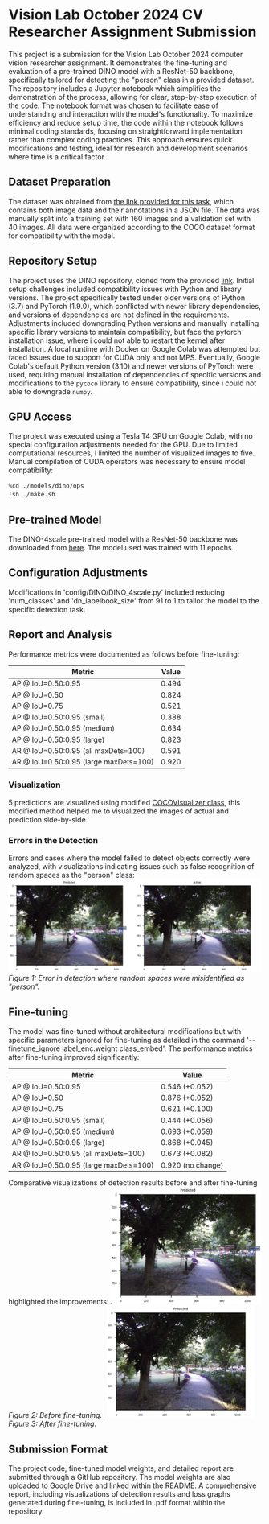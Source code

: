 # Vision Lab October 2024 CV Researcher Assignment Submission
This project is a submission for the Vision Lab October 2024 computer vision researcher assignment. It demonstrates the fine-tuning and evaluation of a pre-trained DINO model with a ResNet-50 backbone, specifically tailored for detecting the "person" class in a provided dataset. The repository includes a Jupyter notebook which simplifies the demonstration of the process, allowing for clear, step-by-step execution of the code. The notebook format was chosen to facilitate ease of understanding and interaction with the model's functionality. To maximize efficiency and reduce setup time, the code within the notebook follows minimal coding standards, focusing on straightforward implementation rather than complex coding practices. This approach ensures quick modifications and testing, ideal for research and development scenarios where time is a critical factor.

## Dataset Preparation
The dataset was obtained from [the link provided for this task](https://drive.google.com/drive/folders/1DCpmo919b7OrAng9clEbiMHjO3D0hyoa?usp=sharing), which contains both image data and their annotations in a JSON file. The data was manually split into a training set with 160 images and a validation set with 40 images. All data were organized according to the COCO dataset format for compatibility with the model.

## Repository Setup
The project uses the DINO repository, cloned from the provided [link](https://github.com/IDEA-Research/DINO/tree/main). Initial setup challenges included compatibility issues with Python and library versions. The project specifically tested under older versions of Python (3.7) and PyTorch (1.9.0), which conflicted with newer library dependencies, and versions of dependencies are not defined in the requirements. Adjustments included downgrading Python versions and manually installing specific library versions to maintain compatibility, but face the pytorch installation issue, where i could not able to restart the kernel after installation. A local runtime with Docker on Google Colab was attempted but faced issues due to support for CUDA only and not MPS. Eventually, Google Colab's default Python version (3.10) and newer versions of PyTorch were used, requiring manual installation of dependencies of specific versions and modifications to the `pycoco` library to ensure compatibility, since i could not able to downgrade `numpy`.

## GPU Access
The project was executed using a Tesla T4 GPU on Google Colab, with no special configuration adjustments needed for the GPU. Due to limited computational resources, I limited the number of visualized images to five. Manual compilation of CUDA operators was necessary to ensure model compatibility:
```bash
%cd ./models/dino/ops
!sh ./make.sh
```

## Pre-trained Model
The DINO-4scale pre-trained model with a ResNet-50 backbone was downloaded from [here](https://drive.google.com/drive/folders/1qD5m1NmK0kjE5hh-G17XUX751WsEG-h_). The model used was trained with 11 epochs.

## Configuration Adjustments
Modifications in 'config/DINO/DINO_4scale.py' included reducing 'num_classes' and 'dn_labelbook_size' from 91 to 1 to tailor the model to the specific detection task.

## Report and Analysis
Performance metrics were documented as follows before fine-tuning:

| Metric | Value |
|--------|-------|
| AP @ IoU=0.50:0.95 | 0.494 |
| AP @ IoU=0.50      | 0.824 |
| AP @ IoU=0.75      | 0.521 |
| AP @ IoU=0.50:0.95 (small) | 0.388 |
| AP @ IoU=0.50:0.95 (medium) | 0.634 |
| AP @ IoU=0.50:0.95 (large) | 0.823 |
| AR @ IoU=0.50:0.95 (all maxDets=100) | 0.591 |
| AR @ IoU=0.50:0.95 (large maxDets=100) | 0.920 |

### Visualization
5 predictions are visualized using modified [COCOVisualizer class](https://github.com/IDEA-Research/DINO/blob/main/util/visualizer.py), this modified method helped me to visualized the images of actual and prediction side-by-side.

### Errors in the Detection
Errors and cases where the model failed to detect objects correctly were analyzed, with visualizations indicating issues such as false recognition of random spaces as the "person" class:
<img src="fig/eval_pre_trained.png" width="620px">
*Figure 1: Error in detection where random spaces were misidentified as "person".*

## Fine-tuning
The model was fine-tuned without architectural modifications but with specific parameters ignored for fine-tuning as detailed in the command '--finetune_ignore label_enc.weight class_embed'. The performance metrics after fine-tuning improved significantly:

| Metric | Value |
|--------|-------|
| AP @ IoU=0.50:0.95 | 0.546 (+0.052) |
| AP @ IoU=0.50      | 0.876 (+0.052) |
| AP @ IoU=0.75      | 0.621 (+0.100) |
| AP @ IoU=0.50:0.95 (small) | 0.444 (+0.056) |
| AP @ IoU=0.50:0.95 (medium) | 0.693 (+0.059) |
| AP @ IoU=0.50:0.95 (large) | 0.868 (+0.045) |
| AR @ IoU=0.50:0.95 (all maxDets=100) | 0.673 (+0.082) |
| AR @ IoU=0.50:0.95 (large maxDets=100) | 0.920 (no change) |

Comparative visualizations of detection results before and after fine-tuning highlighted the improvements:
<img src="fig/prediction_befroe_tuning.png" width="300px">
*Figure 2: Before fine-tuning.*
<img src="fig/prediction_after_tuning.png" width="300px">
*Figure 3: After fine-tuning.*

## Submission Format
The project code, fine-tuned model weights, and detailed report are submitted through a GitHub repository. The model weights are also uploaded to Google Drive and linked within the README. A comprehensive report, including visualizations of detection results and loss graphs generated during fine-tuning, is included in .pdf format within the repository.
